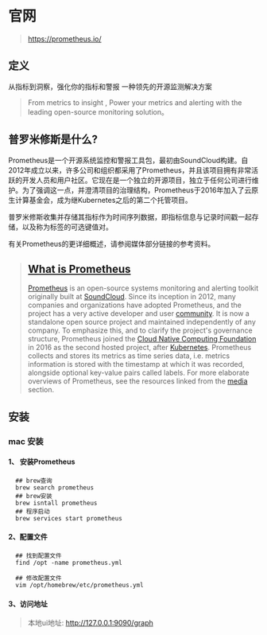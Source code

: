 # 官网

> https://prometheus.io/

## 定义

从指标到洞察，强化你的指标和警报 一种领先的开源监测解决方案

> From metrics to insight , Power your metrics and alerting with the leading  open-source monitoring solution。

## 普罗米修斯是什么?

Prometheus是一个开源系统监控和警报工具包，最初由SoundCloud构建。自2012年成立以来，许多公司和组织都采用了Prometheus，并且该项目拥有非常活跃的开发人员和用户社区。它现在是一个独立的开源项目，独立于任何公司进行维护。为了强调这一点，并澄清项目的治理结构，Prometheus于2016年加入了云原生计算基金会，成为继Kubernetes之后的第二个托管项目。

普罗米修斯收集并存储其指标作为时间序列数据，即指标信息与记录时间戳一起存储，以及称为标签的可选键值对。

有关Prometheus的更详细概述，请参阅媒体部分链接的参考资料。

> ## [What is Prometheus](https://prometheus.io/docs/introduction/overview/#what-is-prometheus)
> [Prometheus](https://github.com/prometheus) is an open-source systems monitoring and alerting toolkit originally built at [SoundCloud](https://soundcloud.com/). Since its inception in 2012, many companies and organizations have adopted Prometheus, and the project has a very active developer and user [community](https://prometheus.io/community). It is now a standalone open source project and maintained independently of any company. To emphasize this, and to clarify the project's governance structure, Prometheus joined the [Cloud Native Computing Foundation](https://cncf.io/) in 2016 as the second hosted project, after [Kubernetes](http://kubernetes.io/).
> Prometheus collects and stores its metrics as time series data, i.e. metrics information is stored with the timestamp at which it was recorded, alongside optional key-value pairs called labels.
> For more elaborate overviews of Prometheus, see the resources linked from the [media](https://prometheus.io/docs/introduction/media/) section.

## 安装

### mac 安装

#### 1、 安装Prometheus

```shell
  ## brew查询
  brew search prometheus
  ## brew安装
  brew isntall prometheus
  ## 程序启动
  brew services start prometheus
```
#### 2、配置文件
```shell
  ## 找到配置文件
  find /opt -name prometheus.yml

  ## 修改配置文件
  vim /opt/homebrew/etc/prometheus.yml
```

#### 3、访问地址

> 本地ui地址: http://127.0.0.1:9090/graph 

